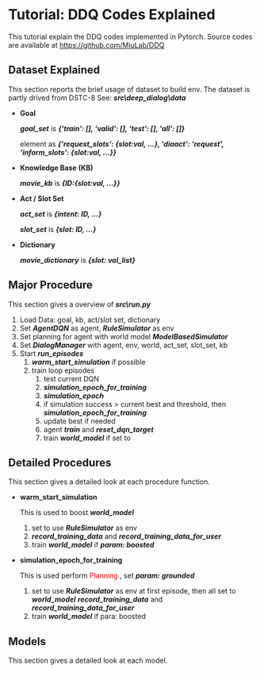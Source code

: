 # Tutorial: DDQ Codes Explained
  This tutorial explain the DDQ codes implemented in Pytorch.
  Source codes are available at https://github.com/MiuLab/DDQ

## Dataset Explained
  This section reports the brief usage of dataset to build env.
  The dataset is partly drived from DSTC-8
  See: ***src\deep_dialog\data***
  
  * **Goal** 
  
      ***goal_set*** is ***{'train': [], 'valid': [], 'test': [], 'all': []}***
      
      element as ***{'request_slots': {slot:val, ...}, 'diaact': 'request', 'inform_slots': {slot:val, ...}}***

  * **Knowledge Base (KB)**  
  
      ***movie_kb*** is ***{ID:{slot:val, ...}}***
  
  * **Act / Slot Set** 
  
      ***act_set*** is ***{intent: ID, ...}***
      
      ***slot_set*** is ***{slot: ID, ...}***

  * **Dictionary**
  
      ***movie_dictionary*** is ***{slot: val_list}***

## Major Procedure
  This section gives a overview of ***src\run.py***
  
  1. Load Data: goal, kb, act/slot set, dictionary
  2. Set ***AgentDQN*** as agent, ***RuleSimulator*** as env  
  3. Set planning for agent with world model ***ModelBasedSimulator***
  4. Set ***DialogManager*** with agent, env, world, act_set, slot_set, kb
  5. Start ***run_episodes***
      1. ***warm_start_simulation*** if possible
      2. train loop episodes
          1. test current DQN 
          2. ***simulation_epoch_for_training***
          3. ***simulation_epoch***
          4. if simulation success > current best and threshold, then ***simulation_epoch_for_training***
          5. update best if needed
          6. agent ***train*** and ***reset_dqn_target***
          7. train ***world_model*** if set to
  
## Detailed Procedures
  This section gives a detailed look at each procedure function.
  
  * **warm_start_simulation** 
  
      This is used to boost ***world_model***
      1. set to use ***RuleSimulator*** as env
      2. ***record_training_data*** and ***record_training_data_for_user*** 
      3. train ***world_model*** if ***param: boosted***
  
  * **simulation_epoch_for_training** 
  
      This is used perform <font color='red'> Planning </font>, set ***param: grounded***
      1. set to use ***RuleSimulator*** as env at first episode, then all set to ***world_model***
      ***record_training_data*** and ***record_training_data_for_user***
      2. train ***world_model*** if para: boosted

 
## Models
  This section gives a detailed look at each model.
